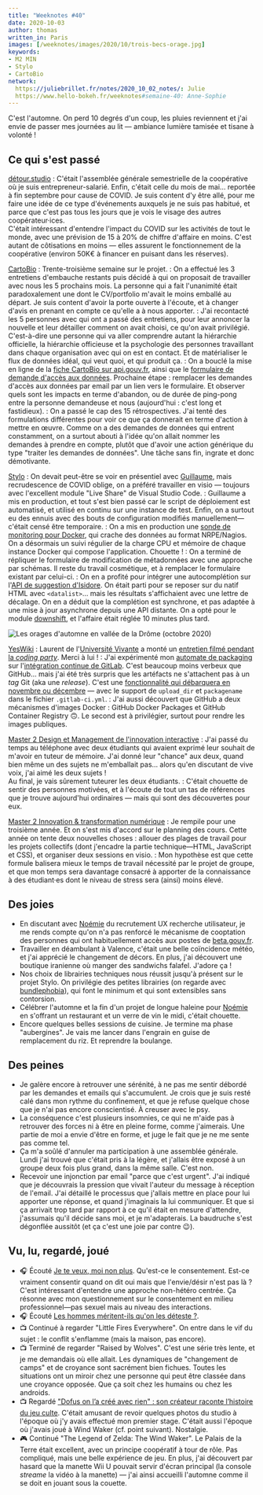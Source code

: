 ```yaml
---
title: "Weeknotes #40"
date: 2020-10-03
author: thomas
written_in: Paris
images: [/weeknotes/images/2020/10/trois-becs-orage.jpg]
keywords:
- M2 MIN
- Stylo
- CartoBio
network:
  https://juliebrillet.fr/notes/2020_10_02_notes/: Julie
  https://www.hello-bokeh.fr/weeknotes#semaine-40: Anne-Sophie
---
```


C'est l'automne. On perd 10 degrés d'un coup, les pluies reviennent et j'ai envie de passer mes journées au lit — ambiance lumière tamisée et tisane à volonté !

<!--more-->

## Ce qui s'est passé

[détour.studio]
: C'était l'assemblée générale semestrielle de la coopérative où je suis entrepreneur-salarié. Enfin, c'était celle du mois de mai… reportée à fin septembre pour cause de COVID. Je suis content d'y être allé, pour me faire une idée de ce type d'événements auxquels je ne suis pas habitué, et parce que c'est pas tous les jours que je vois le visage des autres coopérateur·ices.<br>
C'était intéressant d'entendre l'impact du COVID sur les activités de tout le monde, avec une prévision de 15 à 20% de chiffre d'affaire en moins. C'est autant de côtisations en moins — elles assurent le fonctionnement de la coopérative (environ 50K€ à financer en puisant dans les réserves).

[CartoBio]
: Trente-troisième semaine sur le projet.
: On a effectué les 3 entretiens d'embauche restants puis décidé à qui on proposait de travailler avec nous les 5 prochains mois. La personne qui a fait l'unanimité était paradoxalement une dont le CV/portfolio m'avait le moins emballé au départ. Je suis content d'avoir la porte ouverte à l'écoute, et à changer d'avis en prenant en compte ce qu'elle a à nous apporter.
: J'ai recontacté les 5 personnes avec qui ont a passé des entretiens, pour leur annoncer la nouvelle et leur détailler comment on avait choisi, ce qu'on avait privilégié. C'est-à-dire une personne qui va aller comprendre autant la hiérarchie officielle, la hiérarchie officieuse et la psychologie des personnes travaillant dans chaque organisation avec qui on est en contact. Et de matérialiser le flux de données idéal, qui veut quoi, et qui produit ça.
: On a bouclé la mise en ligne de la [fiche CartoBio sur api.gouv.fr](https://api.gouv.fr/les-api/api_cartobio_territoires), ainsi que le [formulaire de demande d'accès aux données](https://signup.api.gouv.fr/cartobio). Prochaine étape : remplacer les demandes d'accès aux données par email par un lien vers le formulaire. Et observer quels sont les impacts en terme d'abandon, ou de durée de ping-pong entre la personne demandeuse et nous (aujourd'hui : c'est long et fastidieux).
: On a passé le cap des 15 rétrospectives. J'ai tenté des formulations différentes pour voir ce que ça donnerait en terme d'action à mettre en œuvre. Comme on a des demandes de données qui entrent constamment, on a surtout abouti à l'idée qu'on allait nommer les demandes à prendre en compte, plutôt que d'avoir une action générique du type "traiter les demandes de données". Une tâche sans fin, ingrate et donc démotivante.

[Stylo]
: On devait peut-être se voir en présentiel avec [Guillaume], mais recrudescence de COVID oblige, on a préféré travailler en visio — toujours avec l'excellent module "Live Share" de Visual Studio Code.
: Guillaume a mis en production, et tout s'est bien passé car le script de déploiement est automatisé, et utilisé en continu sur une instance de test. Enfin, on a surtout eu des ennuis avec des bouts de configuration modifiés manuellement—c'était censé être temporaire.
: On a mis en production une [sonde de monitoring pour Docker](https://github.com/timdaman/check_docker), qui crache des données au format NRPE/Nagios. On a désormais un suivi régulier de la charge CPU et mémoire de chaque instance Docker qui compose l'application. Chouette !
: On a terminé de répliquer le formulaire de modification de métadonnées avec une approche par schémas. Il reste du travail cosmétique, et à remplacer le formulaire existant par celui-ci.
: On en a profité pour intégrer une autocomplétion sur l'[API de suggestion d'Isidore](https://isidore.science/api). On était parti pour se reposer sur du natif HTML avec `<datalist>`… mais les résultats s'affichaient avec une lettre de décalage. On en a déduit que la complétion est synchrone, et pas adaptée à une mise à jour asynchrone depuis une API distante. On a opté pour le module [downshift](https://www.npmjs.com/package/downshift), et l'affaire était réglée 10 minutes plus tard.

![](/weeknotes/images/2020/10/trois-becs-orage.jpg "Les orages d'automne en vallée de la Drôme (octobre 2020)")

[YesWiki]
: Laurent de l'[Université Vivante](https://www.universite-vivante.org/) a monté un [entretien filmé pendant la _coding party_](https://www.youtube.com/watch?v=4nPZpCATqkg). Merci à lui !
: J'ai expérimenté mon [automate de packaging](https://github.com/thom4parisot/yeswiki-build-repo/tree/feature/action) sur l'[intégration continue de GitLab](https://gitlab.com/oncletom/yeswiki-extension-test/-/blob/master/.gitlab-ci.yml). C'est beaucoup moins verbeux que GitHub… mais j'ai été très surpris que les artéfacts ne s'attachent pas à un _tag_ Git (aka une _release_). C'est une [fonctionnalité qui débarquera en novembre ou décembre](https://gitlab.com/gitlab-org/gitlab/-/issues/255271) — avec le support de `upload_dir` et `packagename` dans le fichier `.gitlab-ci.yml`.
: J'ai aussi découvert que GitHub a deux mécanismes d'images Docker : GitHub Docker Packages et GitHub Container Registry 🙃. Le second est à privilégier, surtout pour rendre les images publiques.

[Master 2 Design et Management de l'innovation interactive]
: J'ai passé du temps au téléphone avec deux étudiants qui avaient exprimé leur souhait de m'avoir en tuteur de mémoire. J'ai donné leur "chance" aux deux, quand bien même un des sujets ne m'emballait pas… alors qu'en discutant de vive voix, j'ai aimé les deux sujets !<br>
Au final, je vais sûrement tuteurer les deux étudiants.
: C'était chouette de sentir des personnes motivées, et à l'écoute de tout un tas de références que je trouve aujourd'hui ordinaires — mais qui sont des découvertes pour eux.

[Master 2 Innovation & transformation numérique]
: Je rempile pour une troisième année. Et on s'est mis d'accord sur le planning des cours. Cette année on tente deux nouvelles choses : allouer des plages de travail pour les projets collectifs (dont j'encadre la partie technique—HTML, JavaScript et CSS), et organiser deux sessions en visio.
: Mon hypothèse est que cette formule balisera mieux le temps de travail nécessité par le projet de groupe, et que mon temps sera davantage consacré à apporter de la connaissance à des étudiant·es dont le niveau de stress sera (ainsi) moins élevé.

## Des joies

- En discutant avec [Noémie] du recrutement UX recherche utilisateur, je me rends compte qu'on n'a pas renforcé le mécanisme de cooptation des personnes qui ont habituellement accès aux postes de [beta.gouv.fr](https://beta.gouv.fr/recrutement/).
- Travailler en déambulant à Valence, c'était une belle coïncidence météo, et j'ai apprécié le changement de décors. En plus, j'ai découvert une boutique iranienne où manger des sandwichs falafel. J'adore ça !
- Nos choix de librairies techniques nous réussit jusqu'à présent sur le projet Stylo. On privilégie des petites librairies (on regarde avec [bundlephobia](https://bundlephobia.com/)), qui font le minimum et qui sont extensibles sans contorsion.
- Célébrer l'automne et la fin d'un projet de longue haleine pour [Noémie] en s'offrant un restaurant et un verre de vin le midi, c'était chouette.
- Encore quelques belles sessions de cuisine. Je termine ma phase "aubergines". Je vais me lancer dans l'engrain en guise de remplacement du riz. Et reprendre la boulange.

## Des peines

- Je galère encore à retrouver une sérénité, à ne pas me sentir débordé par les demandes et emails qui s'accumulent. Je crois que je suis resté calé dans mon rythme du confinement, et que je refuse quelque chose que je n'ai pas encore conscientisé. À creuser avec le psy.
- La conséquence c'est plusieurs insomnies, ce qui ne m'aide pas à retrouver des forces ni à être en pleine forme, comme j'aimerais. Une partie de moi a envie d'être en forme, et juge le fait que je ne me sente pas comme tel.
- Ça m'a soûlé d'annuler ma participation à une assemblée générale. Lundi j'ai trouvé que c'était pris à la légère, et j'allais être exposé à un groupe deux fois plus grand, dans la même salle. C'est non.
- Recevoir une injonction par email "parce que c'est urgent". J'ai indiqué que je découvrais la pression que vivait l'auteur du message à réception de l'email. J'ai détaillé le processus que j'allais mettre en place pour lui apporter une réponse, et quand j'imaginais la lui communiquer. Et que si ça arrivait trop tard par rapport à ce qu'il était en mesure d'attendre, j'assumais qu'il décide sans moi, et je m'adapterais. La baudruche s'est dégonflée aussitôt (et ça c'est une joie par contre 😉).

## Vu, lu, regardé, joué

- 🎧 Écouté [Je te veux, moi non plus](https://www.binge.audio/podcast/camille/je-te-veux-moi-non-plus). Qu'est-ce le consentement. Est-ce vraiment consentir quand on dit oui mais que l'envie/désir n'est pas là ? C'est intéressant d'entendre une approche non-hétéro centrée. Ça résonne avec mon questionnement sur le consentement en milieu professionnel—pas sexuel mais au niveau des interactions.
- 🎧 Écouté [Les hommes méritent-ils qu'on les déteste ?](http://www.slate.fr/podcast/194582/les-hommes-meritent-ils-quon-les-deteste-mansplaining-44).
- 📺 Continué à regarder "Little Fires Everywhere". On entre dans le vif du sujet : le conflit s'enflamme (mais la maison, pas encore).
- 📺 Terminé de regarder "Raised by Wolves". C'est une série très lente, et je me demandais où elle allait. Les dynamiques de "changement de camps" et de croyance sont sacrément bien fichues. Toutes les situations ont un miroir chez une personne qui peut être classée dans une croyance opposée. Que ça soit chez les humains ou chez les androids.
- 📺 Regardé ["Dofus on l’a créé avec rien" : son créateur raconte l’histoire du jeu culte](https://www.youtube.com/watch?v=KKbyv05FeNE). C'était amusant de revoir quelques photos du studio à l'époque où j'y avais effectué mon premier stage. C'était aussi l'époque où j'avais joué à Wind Waker (cf. point suivant). Nostalgie.
- 🎮 Continué "The Legend of Zelda: The Wind Waker". Le Palais de la Terre était excellent, avec un principe coopératif à tour de rôle. Pas compliqué, mais une belle expérience de jeu. En plus, j'ai découvert par hasard que la manette Wii U pouvait servir d'écran principal (la console _streame_ la vidéo à la manette) — j'ai ainsi accueilli l'automne comme il se doit en jouant sous la couette.

[détour.studio]: /
[Stylo]: https://github.com/EcrituresNumeriques/stylo
[CartoBio]: https://cartobio.org/
[Master 2 Design et Management de l'Innovation Interactive]: https://www.gobelins.fr/formation/mdi-design-et-management-de-l-innovation-interactive-cycle-2-lead-technique-ou-lead
[Master 2 Innovation & transformation numérique]: https://www.sciencespo.fr/ecole-management-innovation/fr/formations/innovation-transformation-numerique.html
[paged.js]: https://www.pagedjs.org/
[YesWiki]: https://yeswiki.net/

[Noémie]: https://noemiegirard.co
[Anne-Sophie]: https://hello-bokeh.fr
[Guillaume]: https://www.yuzutech.fr/
[Claire]: https://www.lassembleuse.fr/
[Antoine]: https://www.quaternum.net/
[Alexandre]: https://apollonet.fr/
